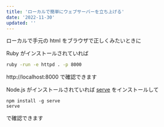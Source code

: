 ```yaml
---
title: 'ローカルで簡単にウェブサーバーを立ち上げる'
date: '2022-11-30'
updated: ''
---
```


ローカルで手元の html をブラウザで正しくみたいときに

Ruby がインストールされていれば

```bash
ruby -run -e httpd . -p 8000
```

http://localhost:8000
で確認できます

Node.js がインストールされていれば [serve](https://www.npmjs.com/package/serve) をインストールして

```
npm install -g serve
serve
```

で確認できます
